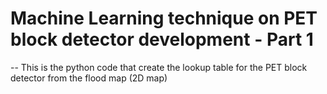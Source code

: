 # Machine Learning technique on PET block detector development - Part 1
  
--  This is the python code that create the lookup table for the PET block detector from the flood map (2D map)

 
